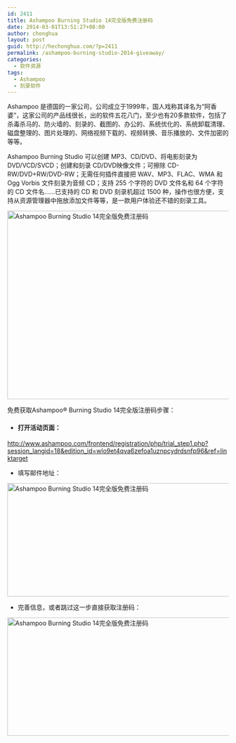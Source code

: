 ```yaml
---
id: 2411
title: Ashampoo Burning Studio 14完全版免费注册码
date: 2014-03-01T13:51:27+08:00
author: chonghua
layout: post
guid: http://hechonghua.com/?p=2411
permalink: /ashampoo-burning-studio-2014-giveaway/
categories:
  - 软件资源
tags:
  - Ashampoo
  - 刻录软件
---
```

Ashampoo 是德国的一家公司，公司成立于1999年，国人戏称其译名为“阿香婆”，这家公司的产品线很长，出的软件五花八门，至少也有20多款软件，包括了杀毒杀马的、防火墙的、刻录的、截图的、办公的、系统优化的、系统卸载清理、磁盘整理的、图片处理的、网络视频下载的、视频转换、音乐播放的、文件加密的等等。

<!--more-->

Ashampoo Burning Studio 可以创建 MP3、CD/DVD、将电影刻录为 DVD/VCD/SVCD；创建和刻录 CD/DVD映像文件；可擦除 CD-RW/DVD+RW/DVD-RW；无需任何插件直接把 WAV、MP3、FLAC、WMA 和 Ogg Vorbis 文件刻录为音频 CD；支持 255 个字符的 DVD 文件名和 64 个字符的 CD 文件名……已支持的 CD 和 DVD 刻录机超过 1500 种，操作也很方便，支持从资源管理器中拖放添加文件等等，是一款用户体验还不错的刻录工具。

<img src="https://img.ashampoo.com/ashampoo.com_images/img/1/products/4010/cn/screenshots/scr_ashampoo_burning_studio_14_cn_maingui.jpg" width="600" height="429" alt="Ashampoo Burning Studio 14完全版免费注册码" /> 

免费获取Ashampoo® Burning Studio 14完全版注册码步骤：

  * #### 打开活动页面：

<a title="http://www.ashampoo.com/frontend/registration/php/trial_step1.php?session_langid=18&edition_id=wlo9et4qva6zefoa1uznpcydrdsnfp96&ref=linktarget" href="http://www.ashampoo.com/frontend/registration/php/trial_step1.php?session_langid=18&edition_id=wlo9et4qva6zefoa1uznpcydrdsnfp96&ref=linktarget" target="_blank">http://www.ashampoo.com/frontend/registration/php/trial_step1.php?session_langid=18&edition_id=wlo9et4qva6zefoa1uznpcydrdsnfp96&ref=linktarget</a>

  * 填写邮件地址：

<img src="http://chonghua-1251666171.cos.ap-shanghai.myqcloud.com/ashampoburn.png" width="600" height="258" alt="Ashampoo Burning Studio 14完全版免费注册码" /> 

  * 完善信息，或者跳过这一步直接获取注册码：

<img src="http://chonghua-1251666171.cos.ap-shanghai.myqcloud.com/asanpoburn.png" width="600" height="269" alt="Ashampoo Burning Studio 14完全版免费注册码" />